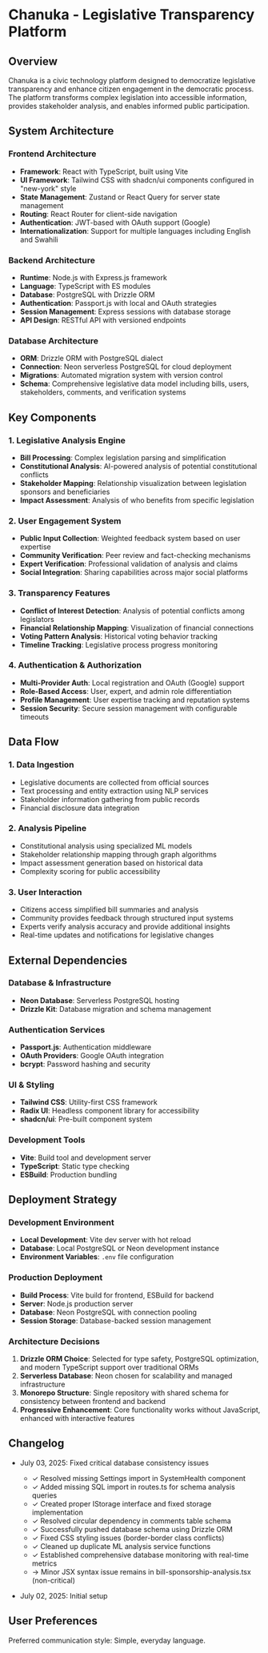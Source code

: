 # Chanuka - Legislative Transparency Platform

## Overview

Chanuka is a civic technology platform designed to democratize legislative transparency and enhance citizen engagement in the democratic process. The platform transforms complex legislation into accessible information, provides stakeholder analysis, and enables informed public participation.

## System Architecture

### Frontend Architecture
- **Framework**: React with TypeScript, built using Vite
- **UI Framework**: Tailwind CSS with shadcn/ui components configured in "new-york" style
- **State Management**: Zustand or React Query for server state management
- **Routing**: React Router for client-side navigation
- **Authentication**: JWT-based with OAuth support (Google)
- **Internationalization**: Support for multiple languages including English and Swahili

### Backend Architecture
- **Runtime**: Node.js with Express.js framework
- **Language**: TypeScript with ES modules
- **Database**: PostgreSQL with Drizzle ORM
- **Authentication**: Passport.js with local and OAuth strategies
- **Session Management**: Express sessions with database storage
- **API Design**: RESTful API with versioned endpoints

### Database Architecture
- **ORM**: Drizzle ORM with PostgreSQL dialect
- **Connection**: Neon serverless PostgreSQL for cloud deployment
- **Migrations**: Automated migration system with version control
- **Schema**: Comprehensive legislative data model including bills, users, stakeholders, comments, and verification systems

## Key Components

### 1. Legislative Analysis Engine
- **Bill Processing**: Complex legislation parsing and simplification
- **Constitutional Analysis**: AI-powered analysis of potential constitutional conflicts
- **Stakeholder Mapping**: Relationship visualization between legislation sponsors and beneficiaries
- **Impact Assessment**: Analysis of who benefits from specific legislation

### 2. User Engagement System
- **Public Input Collection**: Weighted feedback system based on user expertise
- **Community Verification**: Peer review and fact-checking mechanisms  
- **Expert Verification**: Professional validation of analysis and claims
- **Social Integration**: Sharing capabilities across major social platforms

### 3. Transparency Features
- **Conflict of Interest Detection**: Analysis of potential conflicts among legislators
- **Financial Relationship Mapping**: Visualization of financial connections
- **Voting Pattern Analysis**: Historical voting behavior tracking
- **Timeline Tracking**: Legislative process progress monitoring

### 4. Authentication & Authorization
- **Multi-Provider Auth**: Local registration and OAuth (Google) support
- **Role-Based Access**: User, expert, and admin role differentiation
- **Profile Management**: User expertise tracking and reputation systems
- **Session Security**: Secure session management with configurable timeouts

## Data Flow

### 1. Data Ingestion
- Legislative documents are collected from official sources
- Text processing and entity extraction using NLP services
- Stakeholder information gathering from public records
- Financial disclosure data integration

### 2. Analysis Pipeline
- Constitutional analysis using specialized ML models
- Stakeholder relationship mapping through graph algorithms
- Impact assessment generation based on historical data
- Complexity scoring for public accessibility

### 3. User Interaction
- Citizens access simplified bill summaries and analysis
- Community provides feedback through structured input systems
- Experts verify analysis accuracy and provide additional insights
- Real-time updates and notifications for legislative changes

## External Dependencies

### Database & Infrastructure
- **Neon Database**: Serverless PostgreSQL hosting
- **Drizzle Kit**: Database migration and schema management

### Authentication Services
- **Passport.js**: Authentication middleware
- **OAuth Providers**: Google OAuth integration
- **bcrypt**: Password hashing and security

### UI & Styling
- **Tailwind CSS**: Utility-first CSS framework
- **Radix UI**: Headless component library for accessibility
- **shadcn/ui**: Pre-built component system

### Development Tools
- **Vite**: Build tool and development server
- **TypeScript**: Static type checking
- **ESBuild**: Production bundling

## Deployment Strategy

### Development Environment
- **Local Development**: Vite dev server with hot reload
- **Database**: Local PostgreSQL or Neon development instance
- **Environment Variables**: `.env` file configuration

### Production Deployment
- **Build Process**: Vite build for frontend, ESBuild for backend
- **Server**: Node.js production server
- **Database**: Neon PostgreSQL with connection pooling
- **Session Storage**: Database-backed session management

### Architecture Decisions

1. **Drizzle ORM Choice**: Selected for type safety, PostgreSQL optimization, and modern TypeScript support over traditional ORMs
2. **Serverless Database**: Neon chosen for scalability and managed infrastructure
3. **Monorepo Structure**: Single repository with shared schema for consistency between frontend and backend
4. **Progressive Enhancement**: Core functionality works without JavaScript, enhanced with interactive features

## Changelog

- July 03, 2025: Fixed critical database consistency issues
  - ✓ Resolved missing Settings import in SystemHealth component  
  - ✓ Added missing SQL import in routes.ts for schema analysis queries
  - ✓ Created proper IStorage interface and fixed storage implementation
  - ✓ Resolved circular dependency in comments table schema
  - ✓ Successfully pushed database schema using Drizzle ORM
  - ✓ Fixed CSS styling issues (border-border class conflicts)
  - ✓ Cleaned up duplicate ML analysis service functions
  - ✓ Established comprehensive database monitoring with real-time metrics
  - → Minor JSX syntax issue remains in bill-sponsorship-analysis.tsx (non-critical)

- July 02, 2025: Initial setup

## User Preferences

Preferred communication style: Simple, everyday language.